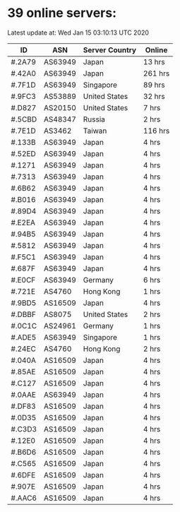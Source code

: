 # 39 online servers:

Latest update at: Wed Jan 15 03:10:13 UTC 2020

| ID | ASN | Server Country | Online |
| -- | --- | -------------- | ------ |
| #.2A79 | AS63949 | Japan | 13 hrs |
| #.42A0 | AS63949 | Japan | 261 hrs |
| #.7F1D | AS63949 | Singapore | 89 hrs |
| #.9FC3 | AS53889 | United States | 32 hrs |
| #.D827 | AS20150 | United States | 7 hrs |
| #.5CBD | AS48347 | Russia | 2 hrs |
| #.7E1D | AS3462 | Taiwan | 116 hrs |
| #.133B | AS63949 | Japan | 4 hrs |
| #.52ED | AS63949 | Japan | 4 hrs |
| #.1271 | AS63949 | Japan | 4 hrs |
| #.7313 | AS63949 | Japan | 4 hrs |
| #.6B62 | AS63949 | Japan | 4 hrs |
| #.B016 | AS63949 | Japan | 4 hrs |
| #.89D4 | AS63949 | Japan | 4 hrs |
| #.E2EA | AS63949 | Japan | 4 hrs |
| #.94B5 | AS63949 | Japan | 4 hrs |
| #.5812 | AS63949 | Japan | 4 hrs |
| #.F5C1 | AS63949 | Japan | 4 hrs |
| #.687F | AS63949 | Japan | 4 hrs |
| #.E0CF | AS63949 | Germany | 6 hrs |
| #.721E | AS4760 | Hong Kong | 1 hrs |
| #.9BD5 | AS16509 | Japan | 4 hrs |
| #.DBBF | AS8075 | United States | 2 hrs |
| #.0C1C | AS24961 | Germany | 1 hrs |
| #.ADE5 | AS63949 | Singapore | 1 hrs |
| #.24EC | AS4760 | Hong Kong | 2 hrs |
| #.040A | AS16509 | Japan | 4 hrs |
| #.85AE | AS16509 | Japan | 4 hrs |
| #.C127 | AS16509 | Japan | 4 hrs |
| #.0AAE | AS63949 | Japan | 4 hrs |
| #.DF83 | AS16509 | Japan | 4 hrs |
| #.0D35 | AS16509 | Japan | 4 hrs |
| #.C3D3 | AS16509 | Japan | 4 hrs |
| #.12E0 | AS16509 | Japan | 4 hrs |
| #.B6D6 | AS16509 | Japan | 4 hrs |
| #.C565 | AS16509 | Japan | 4 hrs |
| #.6DFE | AS16509 | Japan | 4 hrs |
| #.907E | AS16509 | Japan | 4 hrs |
| #.AAC6 | AS16509 | Japan | 4 hrs |

